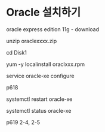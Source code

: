 # Oracle 설치하기

oracle express edition 11g - download

unzip oraclexxxx.zip

cd Disk1

yum -y localinstall oraclxxx.rpm

service oracle-xe configure

p618 

systemctl restart oracle-xe

systemctl status oracle-xe

p619 2-4, 2-5